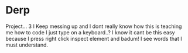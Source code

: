 # Derp
Project... 3
I Keep messing up and I dont really know how this is teaching me how to code
I just type on a keyboard..? I know it cant be this easy because I press right click inspect element and badum! I see words that I must understand.
